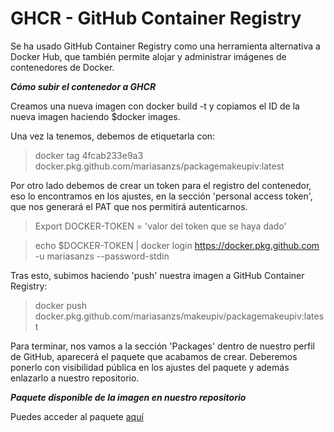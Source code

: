 # GHCR - GitHub Container Registry

Se ha usado GitHub Container Registry como una herramienta alternativa a Docker Hub, que también permite alojar y administrar imágenes de contenedores de Docker.

***Cómo subir el contenedor a GHCR***

Creamos una nueva imagen con docker build -t y copiamos el ID de la nueva imagen haciendo $docker images.

Una vez la tenemos, debemos de etiquetarla con:

>docker tag 4fcab233e9a3  docker.pkg.github.com/mariasanzs/packagemakeupiv:latest

Por otro lado debemos de crear un token para el registro del contenedor, eso lo encontramos en los ajustes, en la sección 'personal access token', que nos generará el PAT que nos permitirá autenticarnos.

>Export DOCKER-TOKEN = 'valor del token que se haya dado'

>echo $DOCKER-TOKEN | docker login https://docker.pkg.github.com -u mariasanzs --password-stdin

Tras esto, subimos haciendo 'push' nuestra imagen a GitHub Container Registry:

>docker push docker.pkg.github.com/mariasanzs/makeupiv/packagemakeupiv:latest

Para terminar, nos vamos a la sección 'Packages' dentro de nuestro perfil de GitHub, aparecerá el paquete que acabamos de crear. Deberemos ponerlo con visibilidad pública en los ajustes del paquete y además enlazarlo a nuestro repositorio.

***Paquete disponible de la imagen en nuestro repositorio***

Puedes acceder al paquete [aquí](https://github.com/users/mariasanzs/packages/container/package/makeupiv%2Fpackagemakeupiv)
